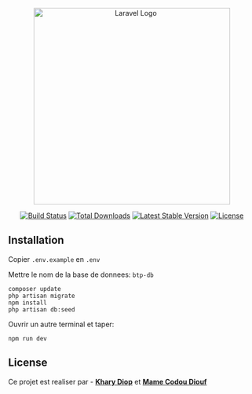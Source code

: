 <p align="center"><a href="https://laravel.com" target="_blank"><img src="https://raw.githubusercontent.com/laravel/art/master/logo-lockup/5%20SVG/2%20CMYK/1%20Full%20Color/laravel-logolockup-cmyk-red.svg" width="400" alt="Laravel Logo"></a></p>

<p align="center">
<a href="https://github.com/laravel/framework/actions"><img src="https://github.com/laravel/framework/workflows/tests/badge.svg" alt="Build Status"></a>
<a href="https://packagist.org/packages/laravel/framework"><img src="https://img.shields.io/packagist/dt/laravel/framework" alt="Total Downloads"></a>
<a href="https://packagist.org/packages/laravel/framework"><img src="https://img.shields.io/packagist/v/laravel/framework" alt="Latest Stable Version"></a>
<a href="https://packagist.org/packages/laravel/framework"><img src="https://img.shields.io/packagist/l/laravel/framework" alt="License"></a>
</p>

## Installation


Copier `.env.example` en `.env`

Mettre le nom de la base de donnees: `btp-db`


```
composer update
php artisan migrate
npm install
php artisan db:seed
```

Ouvrir un autre terminal et taper:

```
npm run dev
```

## License

Ce projet est realiser par - **[Khary Diop](mailto:printf0cherif@gmail.com)** et **[Mame Codou Diouf](mailto:dioufmamecodou519@gmail.com)**

